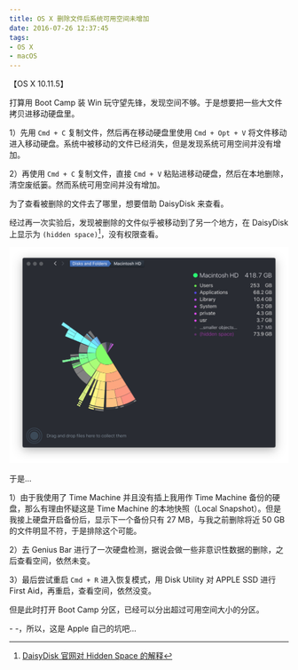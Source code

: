 ```yaml
---
title: OS X 删除文件后系统可用空间未增加
date: 2016-07-26 12:37:45
tags:
- OS X
- macOS
---
```

【OS X 10.11.5】

打算用 Boot Camp 装 Win 玩守望先锋，发现空间不够。于是想要把一些大文件拷贝进移动硬盘里。

1）先用 `Cmd + C` 复制文件，然后再在移动硬盘里使用 `Cmd + Opt + V` 将文件移动进入移动硬盘。系统中被移动的文件已经消失，但是发现系统可用空间并没有增加。

2）再使用 `Cmd + C` 复制文件，直接 `Cmd + V` 粘贴进移动硬盘，然后在本地删除，清空废纸篓。然而系统可用空间并没有增加。

为了查看被删除的文件去了哪里，想要借助 DaisyDisk 来查看。

经过再一次实验后，发现被删除的文件似乎被移动到了另一个地方，在 DaisyDisk 上显示为 `(hidden space)`[^HiddenSpace]，没有权限查看。

![daisydisk-hidden-space](/images/daisydisk-hidden-space.png)

[^HiddenSpace]: [DaisyDisk 官网对 Hidden Space 的解释](https://daisydiskapp.com/manual/2/en/Topics/HiddenSpace.html)

于是...

1）由于我使用了 Time Machine 并且没有插上我用作 Time Machine 备份的硬盘，那么有理由怀疑这是 Time Machine 的本地快照（Local Snapshot）。但是我接上硬盘开启备份后，显示下一个备份只有 27 MB，与我之前删除将近 50 GB 的文件明显不符，于是排除这个可能。

2）去 Genius Bar 进行了一次硬盘检测，据说会做一些非意识性数据的删除，之后查看空间，依然未变。

3）最后尝试重启 `Cmd + R` 进入恢复模式，用 Disk Utility 对 APPLE SSD 进行 First Aid，再重启，查看空间，依然没变。

但是此时打开 Boot Camp 分区，已经可以分出超过可用空间大小的分区。

\- -，所以，这是 Apple 自己的坑吧...




